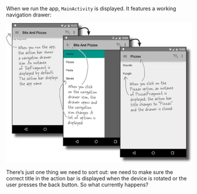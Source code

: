 When we run the app, `MainActivity` is displayed. It features a working navigation drawer:

![](.guides/img/48.png)

There’s just one thing we need to sort out: we need to make sure the correct title in the action bar is displayed when the device is rotated or the user presses the back button. So what currently happens?
